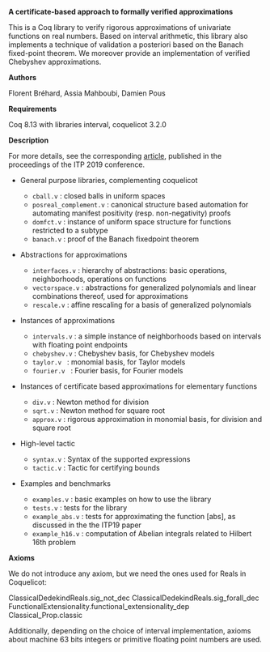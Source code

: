 **A certificate-based approach to formally verified approximations**

This is a Coq library to verify rigorous approximations of univariate
functions on real numbers. Based on interval arithmetic, this library
also implements a technique of validation a posteriori based on the
Banach fixed-point theorem. We moreover provide an implementation of
verified Chebyshev approximations.

**Authors**

Florent Bréhard, Assia Mahboubi, Damien Pous

**Requirements**

Coq 8.13 with libraries interval, coquelicot 3.2.0

**Description**

For more details, see the corresponding [article](https://hal.laas.fr/hal-02088529), published in the proceedings of the ITP 2019 conference.

* General purpose libraries, complementing coquelicot
  + `cball.v` : closed balls in uniform spaces
  + `posreal_complement.v` : canonical structure based automation for automating manifest positivity (resp. non-negativity) proofs
  + `domfct.v` : instance of uniform space structure for functions restricted to a subtype
  + `banach.v` : proof of the Banach fixedpoint theorem


* Abstractions for approximations
  + `interfaces.v` : hierarchy of abstractions: basic operations, neighborhoods, operations on functions
  + `vectorspace.v` : abstractions for generalized polynomials and linear combinations thereof, used for approximations
  + `rescale.v` : affine rescaling for a basis of generalized polynomials
  

* Instances of approximations
  + `intervals.v` : a simple instance of neighborhoods based on intervals with floating point endpoints
  + `chebyshev.v` : Chebyshev basis, for Chebyshev models
  + `taylor.v `   : monomial basis, for Taylor models
  + `fourier.v `  : Fourier basis, for Fourier models


* Instances of certificate based approximations for elementary functions
  + `div.v` : Newton method for division
  + `sqrt.v` : Newton method for square root
  + `approx.v` : rigorous approximation in monomial basis, for division and square root

* High-level tactic
  + `syntax.v` : Syntax of the supported expressions
  + `tactic.v` : Tactic for certifying bounds

* Examples and benchmarks
  + `examples.v` : basic examples on how to use the library
  + `tests.v` : tests for the library
  + `example_abs.v` : tests for approximating the function [abs], as discussed in the the ITP19 paper
  + `example_h16.v` : computation of Abelian integrals related to Hilbert 16th problem

**Axioms**

We do not introduce any axiom, but we need the ones used for Reals in Coquelicot:

ClassicalDedekindReals.sig_not_dec
ClassicalDedekindReals.sig_forall_dec
FunctionalExtensionality.functional_extensionality_dep
Classical_Prop.classic

Additionally, depending on the choice of interval implementation, axioms about machine 63 bits integers or primitive floating point numbers are used.
